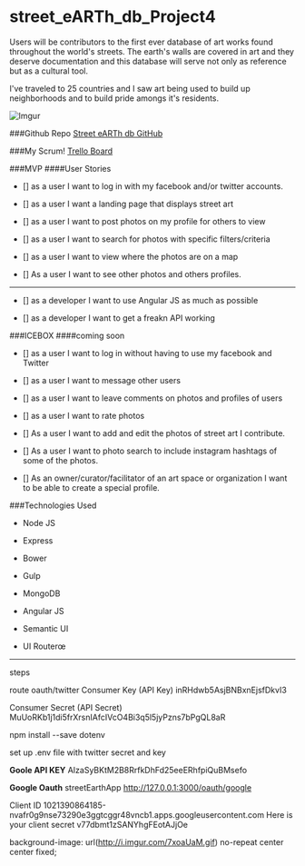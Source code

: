 # street_eARTh_db_Project4
Users will be contributors to the first ever database of art works found throughout the world's streets. The earth's walls are covered in art and they deserve documentation and this database will serve not only as reference but as a cultural tool.

I've traveled to 25 countries and I saw art being used to build up neighborhoods and to build pride amongs it's residents. 

![Imgur](http://i.imgur.com/NkzQcAC.png)

###Github Repo
[Street eARTh db GitHub]()

###My Scrum! 
[Trello Board]()


###MVP
####User Stories

- [] as a user I want to log in with my facebook and/or twitter accounts.

- [] as a user I want a landing page that displays street art

- [] as a user I want to post photos on my profile for others to view

- [] as a user I want to search for photos with specific filters/criteria

- [] as a user I want to view where the photos are on a map

- [] As a user I want to see other photos and others profiles.
____

- [] as a developer I want to use Angular JS as much as possible

- [] as a developer I want to get a freakn API working


###ICEBOX
####coming soon

- [] as a user I want to log in without having to use my facebook and Twitter

- [] as a user I want to message other users

- [] as a user I want to leave comments on photos and profiles of users

- [] as a user I want to rate photos

- [] As a user I want to add and edit the photos of street art I contribute.

- [] As a user I want to photo search to include instagram hashtags of some of the photos.

- [] As an owner/curator/facilitator of an art space or organization I want to be able to create a special profile.

###Technologies Used

- Node JS

- Express
 
- Bower

- Gulp 

- MongoDB

- Angular JS

- Semantic UI

- UI Routerœ

_________

steps 

route oauth/twitter
Consumer Key (API Key)  inRHdwb5AsjBNBxnEjsfDkvI3 

Consumer Secret (API Secret)  MuUoRKb1j1di5frXrsnIAfcIVcO4Bi3q5l5jyPzns7bPgQL8aR

npm install --save dotenv

set up .env file with twitter secret and key

**Goole API KEY**
AIzaSyBKtM2B8RrfkDhFd25eeERhfpiQuBMsefo

**Google Oauth**
streetEarthApp
http://127.0.0.1:3000/oauth/google

Client ID
1021390864185-nvafr0g9nse73290e3ggtcggr48vncb1.apps.googleusercontent.com
Here is your client secret
v77dbmt1zSANYhgFEotAJjOe

background-image:  url(http://i.imgur.com/7xoaUaM.gif) no-repeat center center fixed; 









